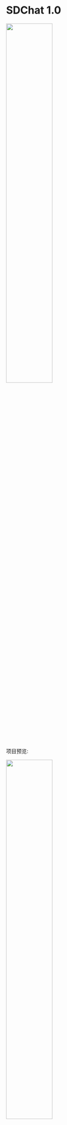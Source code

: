# SDChat 1.0
 

 <img src="https://github.com/SlowDony/SDChat/blob/master/SDChat/SDChat.png" width="50%" height="50%">
 

项目预览:

<img src="https://github.com/SlowDony/SDChat/blob/master/SDChat/SDChat.gif" width="50%" height="50%">



 

SDChat 简单的聊天UI控件
---
目前实现

  * 基本聊天对话业务,
  * 聊天对话UI布局,
  * 表情键盘弹出,
  * 支持emoji表情.

待完成
  
  * 图文混排,
  * 表情键盘弹出的优化,
  * 支持png格式表情,
  * 拍照上传图片.
  
未来
  
  * 完善SDChat



我的邮箱：devslowdony@gmail.com 

我的微博：[slowdony](https://weibo.com/u/2428779285)

如果有好的建议或者意见 ,欢迎指出 , 您的支持是对我最大的鼓励,谢谢. 求STAR ..😆

